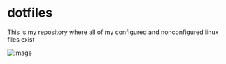 # dotfiles
This is my repository where all of my configured and nonconfigured linux files exist

![image](https://user-images.githubusercontent.com/100862186/205237123-07cd5f37-e2cd-4733-bec8-7abd790bc6af.png)

